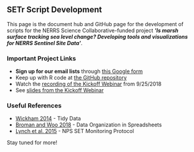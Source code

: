 ## SETr Script Development  

This page is the document hub and GitHub page for the development of scripts for the NERRS Science Collaborative-funded project *__'Is marsh surface tracking sea level change? Developing tools and visualizations for NERRS Sentinel Site Data'__*. 

### Important Project Links  

+  __Sign up for our email lists__ through [this Google form](https://goo.gl/forms/CLWmBm2cexEhEhZt1)  
+  Keep up with R code at [the GitHub repository](https://swmpkim.github.io/SETr_script_development/)  
+  Watch the [recording of the Kickoff Webinar](https://youtu.be/Gc7YedK1Ek0) from 9/25/2018  
+  See [slides from the Kickoff Webinar](https://drive.google.com/file/d/1LIT80g_CfRJH2dKXbORHGesQy1uNUJP7/view?usp=sharing)


### Useful References  

+  [Wickham 2014](https://www.jstatsoft.org/article/view/v059i10) - Tidy Data  
+  [Broman and Woo 2018](https://www.tandfonline.com/doi/abs/10.1080/00031305.2017.1375989) - Data Organization in Spreadsheets  
+  [Lynch et al. 2015](https://irma.nps.gov/DataStore/Reference/Profile/2225005) - NPS SET Monitoring Protocol 


Stay tuned for more!